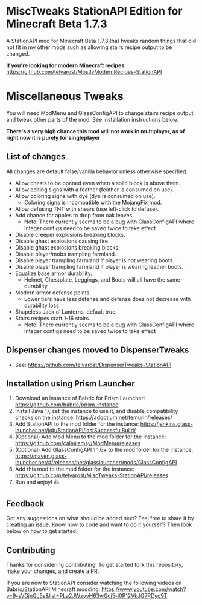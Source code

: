 # MiscTweaks StationAPI Edition for Minecraft Beta 1.7.3

A StationAPI mod for Minecraft Beta 1.7.3 that tweaks random things that did not fit in my other mods such as allowing stairs recipe output to be changed.

**If you're looking for modern Minecraft recipes:** https://github.com/telvarost/MostlyModernRecipes-StationAPI

# Miscellaneous Tweaks

You will need ModMenu and GlassConfigAPI to change stairs recipe output and tweak other parts of the mod. See installation instructions below.

**There's a very high chance this mod will not work in multiplayer, as of right now it is purely for singleplayer**

## List of changes

All changes are default false/vanilla behavior unless otherwise specified.
* Allow chests to be opened even when a solid block is above them.
* Allow editing signs with a feather (feather is consumed on use).
* Allow coloring signs with dye (dye is consumed on use).
  * Coloring signs is incompatible with the MojangFix mod.
* Allow defusing TNT with shears (use left-click to defuse).
* Add chance for apples to drop from oak leaves.
  * Note: There currently seems to be a bug with GlassConfigAPI where Integer configs need to be saved twice to take effect
* Disable creeper explosions breaking blocks.
* Disable ghast explosions causing fire.
* Disable ghast explosions breaking blocks.
* Disable player/mobs trampling farmland.
* Disable player trampling farmland if player is not wearing boots.
* Disable player trampling farmland if player is wearing leather boots.
* Equalize base armor durability.
  * Helmet, Chestplate, Leggings, and Boots will all have the same durability
* Modern armor defense points.
  * Lower tiers have less defense and defense does not decrease with durability loss
* Shapeless Jack o’ Lanterns, default true.
* Stairs recipes craft 1-16 stairs.
  * Note: There currently seems to be a bug with GlassConfigAPI where Integer configs need to be saved twice to take effect

## Dispenser changes moved to DispenserTweaks
* See: https://github.com/telvarost/DispenserTweaks-StationAPI

## Installation using Prism Launcher

1. Download an instance of Babric for Prism Launcher: https://github.com/babric/prism-instance
2. Install Java 17, set the instance to use it, and disable compatibility checks on the instance: https://adoptium.net/temurin/releases/
3. Add StationAPI to the mod folder for the instance: https://jenkins.glass-launcher.net/job/StationAPI/lastSuccessfulBuild/
4. (Optional) Add Mod Menu to the mod folder for the instance: https://github.com/calmilamsy/ModMenu/releases
5. (Optional) Add GlassConfigAPI 1.1.6+ to the mod folder for the instance: https://maven.glass-launcher.net/#/releases/net/glasslauncher/mods/GlassConfigAPI
6. Add this mod to the mod folder for the instance: https://github.com/telvarost/MiscTweaks-StationAPI/releases
7. Run and enjoy! 👍

## Feedback

Got any suggestions on what should be added next? Feel free to share it by [creating an issue](https://github.com/telvarost/MiscTweaks-StationAPI/issues/new). Know how to code and want to do it yourself? Then look below on how to get started.

## Contributing

Thanks for considering contributing! To get started fork this repository, make your changes, and create a PR. 

If you are new to StationAPI consider watching the following videos on Babric/StationAPI Minecraft modding: https://www.youtube.com/watch?v=9-sVGjnGJ5s&list=PLa2JWzyvH63wGcj5-i0P12VkJG7PDyo9T
